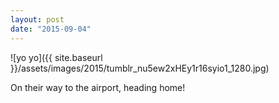 ```yaml
---
layout: post
date: "2015-09-04"
---
```


![yo yo]({{ site.baseurl }}/assets/images/2015/tumblr_nu5ew2xHEy1r16syio1_1280.jpg)

On their way to the airport, heading home!
